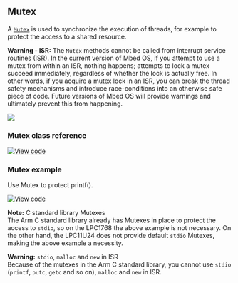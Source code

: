 ## Mutex

A [`Mutex`](https://docs.mbed.com/docs/mbed-os-api/en/mbed-os-5.5/api/classrtos_1_1Mutex.html) is used to synchronize the execution of threads, for example to protect the access to a shared resource.

<span class="warnings"> **Warning - ISR:** The `Mutex` methods cannot be called from interrupt service routines (ISR). In the current version of Mbed OS, if you attempt to use a mutex from within an ISR, nothing happens; attempts to lock a mutex succeed immediately, regardless of whether the lock is actually free. In other words, if you acquire a mutex lock in an ISR, you can break the thread safety mechanisms and introduce race-conditions into an otherwise safe piece of code. Future versions of Mbed OS will provide warnings and ultimately prevent this from happening. </span>

<span class="images">![](https://s3-us-west-2.amazonaws.com/mbed-os-docs-images/Mutex.png)</span>

### Mutex class reference

[![View code](https://www.mbed.com/embed/?type=library)](https://os.mbed.com/docs/v5.4/mbed-os-api-doxy/classrtos_1_1_mutex.html)

### Mutex example

Use Mutex to protect printf().

[![View code](https://www.mbed.com/embed/?url=https://os.mbed.com/teams/mbed_example/code/rtos_mutex/)](https://os.mbed.com/teams/mbed_example/code/rtos_mutex/file/1ae0d86d2020/main.cpp)

<span class="notes">**Note:** C standard library Mutexes<br>The Arm C standard library already has Mutexes in place to protect the access to `stdio`, so on the LPC1768 the above example is not necessary. On the other hand, the LPC11U24 does not provide default `stdio` Mutexes, making the above example a necessity.</br></span>

<span class="warnings">**Warning:** `stdio`, `malloc` and `new` in ISR</br> Because of the mutexes in the Arm C standard library, you cannot use `stdio` (`printf`, `putc`, `getc` and so on), `malloc` and `new` in ISR. </span>
